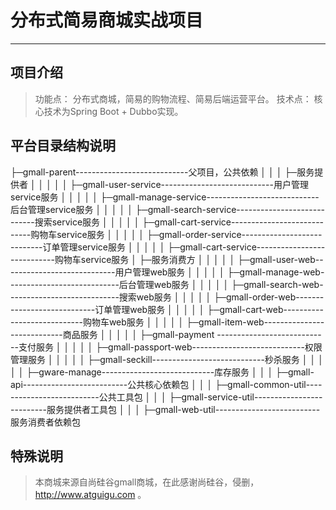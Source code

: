 # 分布式简易商城实战项目
----
## 项目介绍
> 功能点：
    分布式商城，简易的购物流程、简易后端运营平台。
技术点：
       核心技术为Spring Boot + Dubbo实现。

## 平台目录结构说明

├─gmall-parent----------------------------父项目，公共依赖
│  │
│  ├─服务提供者
│  │  │
│  │  ├─gmall-user-service----------------------------用户管理service服务
│  │  │
│  │  ├─gmall-manage-service----------------------------后台管理service服务
│  │  │
│  │  ├─gmall-search-service----------------------------搜索service服务
│  │  │
│  │  ├─gmall-cart-service----------------------------购物车service服务
│  │  │
│  │  ├─gmall-order-service----------------------------订单管理service服务
│  │  │
│  │  ├─gmall-cart-service----------------------------购物车service服务
│  ├─服务消费方
│  │  │
│  │  ├─gmall-user-web----------------------------用户管理web服务
│  │  │
│  │  ├─gmall-manage-web----------------------------后台管理web服务
│  │  │
│  │  ├─gmall-search-web----------------------------搜索web服务
│  │  │
│  │  ├─gmall-order-web----------------------------订单管理web服务
│  │  │
│  │  ├─gmall-cart-web----------------------------购物车web服务
│  │  │
│  │  ├─gmall-item-web----------------------------商品服务
│  │  │
│  │  ├─gmall-payment ----------------------------支付服务
│  │  │
│  │  ├─gmall-passport-web----------------------------权限管理服务
│  │  │
│  │  ├─gmall-seckill----------------------------秒杀服务
│  │  │
│  │  ├─gware-manage----------------------------库存服务
│  │
│  ├─gmall-api--------------------------公共核心依赖包
│  │
│  ├─gmall-common-util--------------------------公共工具包
│  │
│  ├─gmall-service-util--------------------------服务提供者工具包
│  │
│  ├─gmall-web-util--------------------------服务消费者依赖包

## 特殊说明

> 本商城来源自尚硅谷gmall商城，在此感谢尚硅谷，侵删，http://www.atguigu.com 。


